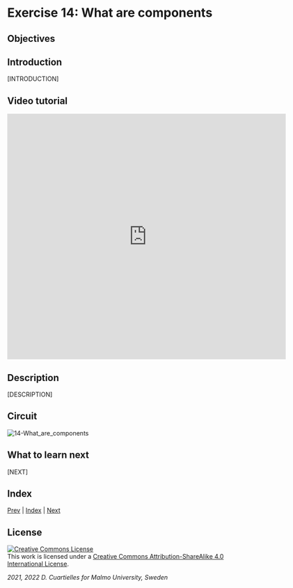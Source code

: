 # Exercise 14: What are components

## Objectives



## Introduction

[INTRODUCTION]





## Video tutorial

<iframe src="https://player.vimeo.com/video/527692409?h=d1fbec5bbe" width="640" height="564" frameborder="0" allow="autoplay; fullscreen" allowfullscreen></iframe>

## Description

[DESCRIPTION]

## Circuit

![14-What_are_components]()





## What to learn next

[NEXT]

## Index

[Prev](../13-Explore_sensors_intuitively/13-Explore_sensors_intuitively.md) |  [Index](../course_index.md) |  [Next](../15-Buttons_tactile_switches/15-Buttons_tactile_switches.md)

## License

<a rel="license" href="http://creativecommons.org/licenses/by-sa/4.0/"><img alt="Creative Commons License" style="border-width:0" src="https://i.creativecommons.org/l/by-sa/4.0/80x15.png" /></a><br />This work is licensed under a <a rel="license" href="http://creativecommons.org/licenses/by-sa/4.0/">Creative Commons Attribution-ShareAlike 4.0 International License</a>.

*2021, 2022 D. Cuartielles for Malmo University, Sweden*
